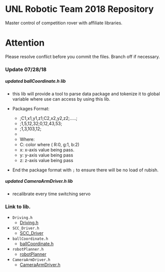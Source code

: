 
# UNL Robotic Team 2018 Repository

Master control of competition rover with affiliate libraries.

# Attention

Please resolve conflict before you commit the files. Branch off if necessary.

### Update 07/28/18 
##### updated ballCoordinate.h lib 
- this lib will provide a tool to parse data package and tokenize it to global variable 
where use can access by using this lib.
- Packages Format:
	 * ;C1,x1,y1,z1;C2,x2,y2,z2;.....; 
	 * ;1,5,12,32;0,12,43,53;
	 * ;1,3,103,12;
	 *
	 * Where:
	 * C: color where ( R:0, g:1, b:2)
	 * x: x-axis value being pass. 
	 * y: y-axis value being pass
	 * z: z-axis value being pass

- End the package format with `;` to ensure there will be no load of rubish.

##### updated CameraArmDriver.h lib 
- recalibrate every time switching servo


### Link to lib.

- `Driving.h`
	- [Driving.h](https://github.com/datduyng/Driving.git)
- `SCC_Driver.h`
	- [SCC_Driver](https://github.com/datduyng/SCC_Driver.git)
- `ballCoordinate.h`
	- [ballCoordinate.h](https://github.com/datduyng/ballCoordinate.git)
- `robotPlanner.h`
	- [robotPlanner](https://github.com/datduyng/RobotPlanner.git)
- `CameraArmDriver.h` 
	- [CameraArmDriver.h](https://github.com/datduyng/CameraArmDriver.git)
